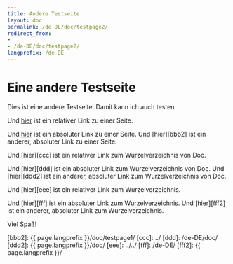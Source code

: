```yaml
---
title: Andere Testseite
layout: doc
permalink: /de-DE/doc/testpage2/
redirect_from:
- 
- /de-DE/doc/testpage2/
langprefix: /de-DE
---
```


Eine andere Testseite
=====================

Dies ist eine andere Testseite.
Damit kann ich auch testen.

Und [hier][aaa] ist ein relativer Link zu einer Seite.

Und [hier][bbb] ist ein absoluter Link zu einer Seite.
Und [hier][bbb2] ist ein anderer, absoluter Link zu einer Seite.

Und [hier][ccc] ist ein relativer Link zum Wurzelverzeichnis von Doc.

Und [hier][ddd] ist ein absoluter Link zum Wurzelverzeichnis von Doc.
Und [hier][ddd2] ist ein anderer, absoluter Link zum Wurzelverzeichnis von Doc.

Und [hier][eee] ist ein relativer Link zum Wurzelverzeichnis.

Und [hier][fff] ist ein absoluter Link zum Wurzelverzeichnis.
Und [hier][fff2] ist ein anderer, absoluter Link zum Wurzelverzeichnis.

Viel Spaß!

[aaa]: ../testpage1/
[bbb]: /de-DE/doc/testpage1/
[bbb2]: {{ page.langprefix }}/doc/testpage1/
[ccc]: ../
[ddd]: /de-DE/doc/
[ddd2]: {{ page.langprefix }}/doc/
[eee]: ../../
[fff]: /de-DE/
[fff2]: {{ page.langprefix }}/
